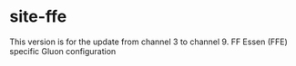 # site-ffe
This version is for the update from channel 3 to channel 9.
FF Essen (FFE) specific Gluon configuration
